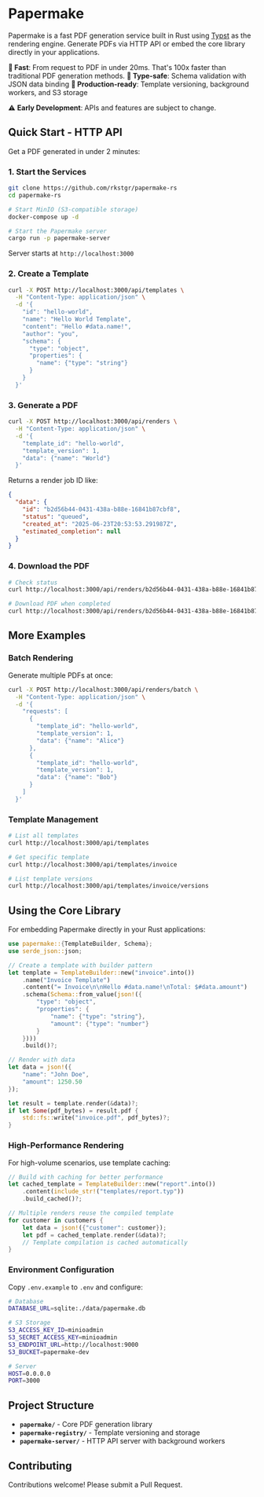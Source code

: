 # Papermake

Papermake is a fast PDF generation service built in Rust using [Typst](https://github.com/typst/typst) as the rendering engine. Generate PDFs via HTTP API or embed the core library directly in your applications.

**🚀 Fast**: From request to PDF in under 20ms. That's 100x faster than traditional PDF generation methods.
**📐 Type-safe**: Schema validation with JSON data binding
**🔧 Production-ready**: Template versioning, background workers, and S3 storage

⚠️ **Early Development**: APIs and features are subject to change.

## Quick Start - HTTP API

Get a PDF generated in under 2 minutes:

### 1. Start the Services

```bash
git clone https://github.com/rkstgr/papermake-rs
cd papermake-rs

# Start MinIO (S3-compatible storage)
docker-compose up -d

# Start the Papermake server
cargo run -p papermake-server
```

Server starts at `http://localhost:3000`

### 2. Create a Template

```bash
curl -X POST http://localhost:3000/api/templates \
  -H "Content-Type: application/json" \
  -d '{
    "id": "hello-world",
    "name": "Hello World Template",
    "content": "Hello #data.name!",
    "author": "you",
    "schema": {
      "type": "object",
      "properties": {
        "name": {"type": "string"}
      }
    }
  }'
```

### 3. Generate a PDF

```bash
curl -X POST http://localhost:3000/api/renders \
  -H "Content-Type: application/json" \
  -d '{
    "template_id": "hello-world",
    "template_version": 1,
    "data": {"name": "World"}
  }'
```

Returns a render job ID like:
```json
{
  "data": {
    "id": "b2d56b44-0431-438a-b88e-16841b87cbf8",
    "status": "queued",
    "created_at": "2025-06-23T20:53:53.291987Z",
    "estimated_completion": null
  }
}
```

### 4. Download the PDF

```bash
# Check status
curl http://localhost:3000/api/renders/b2d56b44-0431-438a-b88e-16841b87cbf8

# Download PDF when completed
curl http://localhost:3000/api/renders/b2d56b44-0431-438a-b88e-16841b87cbf8/pdf -o hello.pdf
```

## More Examples

### Batch Rendering

Generate multiple PDFs at once:

```bash
curl -X POST http://localhost:3000/api/renders/batch \
  -H "Content-Type: application/json" \
  -d '{
    "requests": [
      {
        "template_id": "hello-world",
        "template_version": 1,
        "data": {"name": "Alice"}
      },
      {
        "template_id": "hello-world",
        "template_version": 1,
        "data": {"name": "Bob"}
      }
    ]
  }'
```

### Template Management

```bash
# List all templates
curl http://localhost:3000/api/templates

# Get specific template
curl http://localhost:3000/api/templates/invoice

# List template versions
curl http://localhost:3000/api/templates/invoice/versions
```

## Using the Core Library

For embedding Papermake directly in your Rust applications:

```rust
use papermake::{TemplateBuilder, Schema};
use serde_json::json;

// Create a template with builder pattern
let template = TemplateBuilder::new("invoice".into())
    .name("Invoice Template")
    .content("= Invoice\n\nHello #data.name!\nTotal: $#data.amount")
    .schema(Schema::from_value(json!({
        "type": "object",
        "properties": {
            "name": {"type": "string"},
            "amount": {"type": "number"}
        }
    })))
    .build()?;

// Render with data
let data = json!({
    "name": "John Doe",
    "amount": 1250.50
});

let result = template.render(&data)?;
if let Some(pdf_bytes) = result.pdf {
    std::fs::write("invoice.pdf", pdf_bytes)?;
}
```

### High-Performance Rendering

For high-volume scenarios, use template caching:

```rust
// Build with caching for better performance
let cached_template = TemplateBuilder::new("report".into())
    .content(include_str!("templates/report.typ"))
    .build_cached()?;

// Multiple renders reuse the compiled template
for customer in customers {
    let data = json!({"customer": customer});
    let pdf = cached_template.render(&data)?;
    // Template compilation is cached automatically
}
```

### Environment Configuration

Copy `.env.example` to `.env` and configure:

```bash
# Database
DATABASE_URL=sqlite:./data/papermake.db

# S3 Storage
S3_ACCESS_KEY_ID=minioadmin
S3_SECRET_ACCESS_KEY=minioadmin
S3_ENDPOINT_URL=http://localhost:9000
S3_BUCKET=papermake-dev

# Server
HOST=0.0.0.0
PORT=3000
```

## Project Structure

- **`papermake/`** - Core PDF generation library
- **`papermake-registry/`** - Template versioning and storage
- **`papermake-server/`** - HTTP API server with background workers

## Contributing

Contributions welcome! Please submit a Pull Request.
